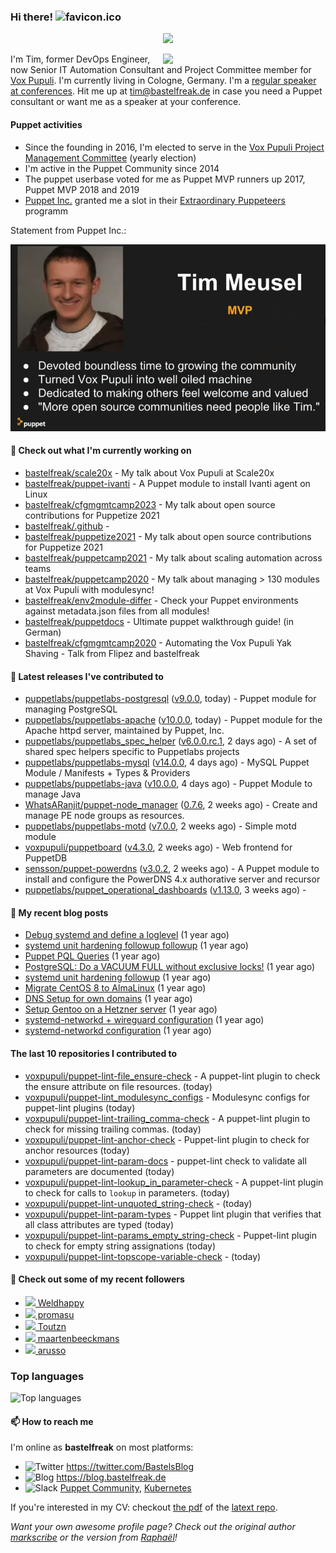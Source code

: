### Hi there! ![favicon.ico](https://raw.githubusercontent.com/bastelfreak/bastelfreak/master/favicon.ico)

<p align="center">
  <a href="https://github.com/ryo-ma/github-profile-trophy"><img src="https://github-profile-trophy.vercel.app/?username=bastelfreak&theme=darkhub&margin-w=15&margin-h=15&no-frame=true&column=5"/></a>
</p>

<img align="right" src="https://avatars.githubusercontent.com/bastelfreak" width="260">

I'm Tim, former DevOps Engineer, now Senior IT Automation Consultant and Project
Committee member for [Vox Pupuli](https://voxpupuli.org).
I'm currently living in Cologne, Germany. I'm a
[regular speaker at conferences](https://github.com/bastelfreak/talks#collection-of-talks-proposals-and-related-stuff).
Hit me up at [tim@bastelfreak.de](mailto:tim@bastelfeak.de) in case you need a
Puppet consultant or want me as a speaker at your conference.

#### Puppet activities

* Since the founding in 2016, I'm elected to serve in the [Vox Pupuli Project Management Committee](https://voxpupuli.org/blog/2016/10/12/pmc-election-results/) (yearly election)
* I'm active in the Puppet Community since 2014
* The puppet userbase voted for me as Puppet MVP runners up 2017, Puppet MVP 2018 and 2019
* [Puppet Inc.](https://puppet.com) granted me a slot in their [Extraordinary Puppeteers](https://puppet-champions.github.io/profiles.html) programm

Statement from Puppet Inc.:

![mvp statement](https://raw.githubusercontent.com/bastelfreak/bastelfreak/master/MVP.png)

#### 🌱 Check out what I'm currently working on


- [bastelfreak/scale20x](https://github.com/bastelfreak/scale20x) - My talk about Vox Pupuli at Scale20x
- [bastelfreak/puppet-ivanti](https://github.com/bastelfreak/puppet-ivanti) - A Puppet module to install Ivanti agent on Linux
- [bastelfreak/cfgmgmtcamp2023](https://github.com/bastelfreak/cfgmgmtcamp2023) - My talk about open source contributions for Puppetize 2021
- [bastelfreak/.github](https://github.com/bastelfreak/.github) - 
- [bastelfreak/puppetize2021](https://github.com/bastelfreak/puppetize2021) - My talk about open source contributions for Puppetize 2021
- [bastelfreak/puppetcamp2021](https://github.com/bastelfreak/puppetcamp2021) - My talk about scaling automation across teams
- [bastelfreak/puppetcamp2020](https://github.com/bastelfreak/puppetcamp2020) - My talk about managing &gt; 130 modules at Vox Pupuli with modulesync!
- [bastelfreak/env2module-differ](https://github.com/bastelfreak/env2module-differ) - Check your Puppet environments against metadata.json files from all modules!
- [bastelfreak/puppetdocs](https://github.com/bastelfreak/puppetdocs) - Ultimate puppet walkthrough guide! (in German)
- [bastelfreak/cfgmgmtcamp2020](https://github.com/bastelfreak/cfgmgmtcamp2020) - Automating the Vox Pupuli Yak Shaving - Talk from Flipez and bastelfreak

#### 🔭 Latest releases I've contributed to


- [puppetlabs/puppetlabs-postgresql](https://github.com/puppetlabs/puppetlabs-postgresql) ([v9.0.0](https://github.com/puppetlabs/puppetlabs-postgresql/releases/tag/v9.0.0), today) - Puppet module for managing PostgreSQL
- [puppetlabs/puppetlabs-apache](https://github.com/puppetlabs/puppetlabs-apache) ([v10.0.0](https://github.com/puppetlabs/puppetlabs-apache/releases/tag/v10.0.0), today) - Puppet module for the Apache httpd server, maintained by Puppet, Inc. 
- [puppetlabs/puppetlabs_spec_helper](https://github.com/puppetlabs/puppetlabs_spec_helper) ([v6.0.0.rc.1](https://github.com/puppetlabs/puppetlabs_spec_helper/releases/tag/v6.0.0.rc.1), 2 days ago) - A set of shared spec helpers specific to Puppetlabs projects
- [puppetlabs/puppetlabs-mysql](https://github.com/puppetlabs/puppetlabs-mysql) ([v14.0.0](https://github.com/puppetlabs/puppetlabs-mysql/releases/tag/v14.0.0), 4 days ago) - MySQL Puppet Module / Manifests &#43; Types &amp; Providers
- [puppetlabs/puppetlabs-java](https://github.com/puppetlabs/puppetlabs-java) ([v10.0.0](https://github.com/puppetlabs/puppetlabs-java/releases/tag/v10.0.0), 4 days ago) - Puppet Module to manage Java
- [WhatsARanjit/puppet-node_manager](https://github.com/WhatsARanjit/puppet-node_manager) ([0.7.6](https://github.com/WhatsARanjit/puppet-node_manager/releases/tag/0.7.6), 2 weeks ago) - Create and manage PE node groups as resources.
- [puppetlabs/puppetlabs-motd](https://github.com/puppetlabs/puppetlabs-motd) ([v7.0.0](https://github.com/puppetlabs/puppetlabs-motd/releases/tag/v7.0.0), 2 weeks ago) - Simple motd module 
- [voxpupuli/puppetboard](https://github.com/voxpupuli/puppetboard) ([v4.3.0](https://github.com/voxpupuli/puppetboard/releases/tag/v4.3.0), 2 weeks ago) - Web frontend for PuppetDB
- [sensson/puppet-powerdns](https://github.com/sensson/puppet-powerdns) ([v3.0.2](https://github.com/sensson/puppet-powerdns/releases/tag/v3.0.2), 2 weeks ago) - A Puppet module to install and configure the PowerDNS 4.x authorative server and recursor
- [puppetlabs/puppet_operational_dashboards](https://github.com/puppetlabs/puppet_operational_dashboards) ([v1.13.0](https://github.com/puppetlabs/puppet_operational_dashboards/releases/tag/v1.13.0), 3 weeks ago) - 

#### 📜 My recent blog posts


- [Debug systemd and define a loglevel](https://blog.bastelfreak.de/2022/02/debug-systemd-and-define-a-loglevel/) (1 year ago)
- [systemd unit hardening followup followup](https://blog.bastelfreak.de/2022/01/systemd-unit-hardening-followup-followup/) (1 year ago)
- [Puppet PQL Queries](https://blog.bastelfreak.de/2022/01/puppet-pql-queries/) (1 year ago)
- [PostgreSQL: Do a VACUUM FULL without exclusive locks!](https://blog.bastelfreak.de/2022/01/postgresql-do-a-vacuum-full-without-exclusive-locks/) (1 year ago)
- [systemd unit hardening followup](https://blog.bastelfreak.de/2022/01/systemd-unit-hardening-followup/) (1 year ago)
- [Migrate CentOS 8 to AlmaLinux](https://blog.bastelfreak.de/2022/01/migrate-centos-8-to-almalinux/) (1 year ago)
- [DNS Setup for own domains](https://blog.bastelfreak.de/2022/01/dns-setup-for-own-domains/) (1 year ago)
- [Setup Gentoo on a Hetzner server](https://blog.bastelfreak.de/2022/01/setup-gentoo-on-a-hetzner-server/) (1 year ago)
- [systemd-networkd &#43; wireguard configuration](https://blog.bastelfreak.de/2022/01/systemd-networkd-wireguard-configuration/) (1 year ago)
- [systemd-networkd configuration](https://blog.bastelfreak.de/2022/01/systemd-networkd-configuration/) (1 year ago)

#### The last 10 repositories I contributed to


- [voxpupuli/puppet-lint-file_ensure-check](https://github.com/voxpupuli/puppet-lint-file_ensure-check) - A puppet-lint plugin to check the ensure attribute on file resources. (today)
- [voxpupuli/puppet-lint_modulesync_configs](https://github.com/voxpupuli/puppet-lint_modulesync_configs) - Modulesync configs for puppet-lint plugins (today)
- [voxpupuli/puppet-lint-trailing_comma-check](https://github.com/voxpupuli/puppet-lint-trailing_comma-check) - A puppet-lint plugin to check for missing trailing commas. (today)
- [voxpupuli/puppet-lint-anchor-check](https://github.com/voxpupuli/puppet-lint-anchor-check) - Puppet-lint plugin to check for anchor resources (today)
- [voxpupuli/puppet-lint-param-docs](https://github.com/voxpupuli/puppet-lint-param-docs) - puppet-lint check to validate all parameters are documented (today)
- [voxpupuli/puppet-lint-lookup_in_parameter-check](https://github.com/voxpupuli/puppet-lint-lookup_in_parameter-check) - A puppet-lint plugin to check for calls to `lookup` in parameters. (today)
- [voxpupuli/puppet-lint-unquoted_string-check](https://github.com/voxpupuli/puppet-lint-unquoted_string-check) -  (today)
- [voxpupuli/puppet-lint-param-types](https://github.com/voxpupuli/puppet-lint-param-types) - Puppet lint plugin that verifies that all class attributes are typed (today)
- [voxpupuli/puppet-lint-params_empty_string-check](https://github.com/voxpupuli/puppet-lint-params_empty_string-check) - Puppet-lint plugin to check for empty string assignations (today)
- [voxpupuli/puppet-lint-topscope-variable-check](https://github.com/voxpupuli/puppet-lint-topscope-variable-check) -  (today)

#### 👥 Check out some of my recent followers


- [<img src="https://avatars.githubusercontent.com/u/113218208?u=4c304cfb06f0ad89dee80bd5e857067702b10bbd&amp;v=4" height="20"/> Weldhappy](https://github.com/Weldhappy)
- [<img src="https://avatars.githubusercontent.com/u/23510137?u=0c1ac60af30e2d25c5992b48b2f85a26efc931cd&amp;v=4" height="20"/> promasu](https://github.com/promasu)
- [<img src="https://avatars.githubusercontent.com/u/3788105?u=48c26135dc22beeaec965cfd74ffc38f00407cc5&amp;v=4" height="20"/> Toutzn](https://github.com/Toutzn)
- [<img src="https://avatars.githubusercontent.com/u/22379063?u=65e5ff246af87809768f9d844907feda018aed81&amp;v=4" height="20"/> maartenbeeckmans](https://github.com/maartenbeeckmans)
- [<img src="https://avatars.githubusercontent.com/u/561997?u=587b901d06af33caa49144ea295d97df3c9ef163&amp;v=4" height="20"/> arusso](https://github.com/arusso)

### Top languages

![Top languages](https://github-readme-stats.vercel.app/api/top-langs/?username=bastelfreak&hide_title=true)

#### 📫 How to reach me

I'm online as **bastelfreak** on most platforms:

- <img src="https://raw.githubusercontent.com/FortAwesome/Font-Awesome/master/svgs/brands/twitter.svg" width="20" alt="Twitter" /> https://twitter.com/BastelsBlog
- <img src="https://raw.githubusercontent.com/FortAwesome/Font-Awesome/master/svgs/brands/wordpress.svg" width="20" alt="Blog" /> https://blog.bastelfreak.de
- <img src="https://raw.githubusercontent.com/FortAwesome/Font-Awesome/master/svgs/brands/slack.svg" width="20" alt="Slack" /> [Puppet Community](https://slack.puppet.com/), [Kubernetes](https://slack.k8s.io/)

If you're interested in my CV: checkout [the pdf](https://github.com/bastelfreak/cv/raw/master/content-en.pdf) of the [latext repo](https://github.com/bastelfreak/cv#readme).

*Want your own awesome profile page? Check out the original author [markscribe](https://github.com/muesli/markscribe) or the version from [Raphaël](https://github.com/raphink/raphink#hi-there-)!*
